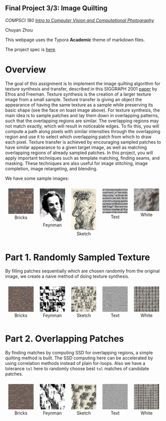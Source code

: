 ## Final Project 3/3: Image Quilting

*COMPSCI 180 [Intro to Computer Vision and Computational Photography](https://inst.eecs.berkeley.edu/~cs180/fa24/)*

Chuyan Zhou

This webpage uses the Typora **Academic** theme of markdown files.

The project spec is [here](https://yxw.cs.illinois.edu/course/CS445/F21/projects/quilting/ComputationalPhotography_ProjectQuilting.html).

# Overview

The goal of this assignment is to implement the image quilting algorithm for texture synthesis and transfer, described in this SIGGRAPH 2001 [paper](https://people.eecs.berkeley.edu/~efros/research/quilting/quilting.pdf) by Efros and Freeman. Texture synthesis is the creation of a larger texture image from a small sample. Texture transfer is giving an object the appearance of having the same texture as a sample while preserving its basic shape (see the face on toast image above). For texture synthesis, the main idea is to sample patches and lay them down in overlapping patterns, such that the overlapping regions are similar. The overlapping regions may not match exactly, which will result in noticeable edges. To fix this, you will compute a path along pixels with similar intensities through the overlapping region and use it to select which overlapping patch from which to draw each pixel. Texture transfer is achieved by encouraging sampled patches to have similar appearance to a given target image, as well as matching overlapping regions of already sampled patches. In this project, you will apply important techniques such as template matching, finding seams, and masking. These techniques are also useful for image stitching, image completion, image retargeting, and blending.

We have some sample images:

<div style="display: flex; justify-content: space-around;">
  <figure style="text-align: center; margin: 10px;">
    <img src="iq_pics/samples/bricks_small.jpg" style="width: 300px;">
    <figcaption>Bricks</figcaption>
  </figure>
  <figure style="text-align: center; margin: 10px;">
    <img src="iq_pics/samples/feynman.jpg" style="width: 300px;">
    <figcaption>Feynman</figcaption>
  </figure>
  <figure style="text-align: center; margin: 10px;">
    <img src="iq_pics/samples/sketch.jpg" style="width: 300px;">
    <figcaption>Sketch</figcaption>
  </figure>
  <figure style="text-align: center; margin: 10px;">
    <img src="iq_pics/samples/text_small.jpg" style="width: 300px;">
    <figcaption>Text</figcaption>
  </figure>
  <figure style="text-align: center; margin: 10px;">
    <img src="iq_pics/samples/white_small.jpg" style="width: 300px;">
    <figcaption>White</figcaption>
  </figure>
</div> 

# Part 1. Randomly Sampled Texture

By filling patches sequentially which are chosen randomly from the original image, we create a naive method of doing texture synthesis.

<div style="display: flex; justify-content: space-around;">
  <figure style="text-align: center; margin: 10px;">
    <img src="iq_pics/1/quilt_bricks_small.jpg" style="width: 300px;">
    <figcaption>Bricks</figcaption>
  </figure>
  <figure style="text-align: center; margin: 10px;">
    <img src="iq_pics/1/quilt_feynman.jpg" style="width: 300px;">
    <figcaption>Feynman</figcaption>
  </figure>
  <figure style="text-align: center; margin: 10px;">
    <img src="iq_pics/1/quilt_sketch.jpg" style="width: 300px;">
    <figcaption>Sketch</figcaption>
  </figure>
  <figure style="text-align: center; margin: 10px;">
    <img src="iq_pics/1/quilt_text_small.jpg" style="width: 300px;">
    <figcaption>Text</figcaption>
  </figure>
  <figure style="text-align: center; margin: 10px;">
    <img src="iq_pics/1/quilt_white_small.jpg" style="width: 300px;">
    <figcaption>White</figcaption>
  </figure>
</div> 

# Part 2. Overlapping Patches

By finding matches by computing SSD for overlapping regions, a simple quilting method is built. The SSD computing here can be accelerated by using correlation methods instead of plain for-loops. Also we have a tolerance `tol` here to randomly choose best `tol` matches of candidate patches.

<div style="display: flex; justify-content: space-around;">
  <figure style="text-align: center; margin: 10px;">
    <img src="iq_pics/2/quilt_bricks_small.jpg" style="width: 300px;">
    <figcaption>Bricks</figcaption>
  </figure>
  <figure style="text-align: center; margin: 10px;">
    <img src="iq_pics/2/quilt_feynman.jpg" style="width: 300px;">
    <figcaption>Feynman</figcaption>
  </figure>
  <figure style="text-align: center; margin: 10px;">
    <img src="iq_pics/2/quilt_sketch.jpg" style="width: 300px;">
    <figcaption>Sketch</figcaption>
  </figure>
  <figure style="text-align: center; margin: 10px;">
    <img src="iq_pics/2/quilt_text_small.jpg" style="width: 300px;">
    <figcaption>Text</figcaption>
  </figure>
  <figure style="text-align: center; margin: 10px;">
    <img src="iq_pics/2/quilt_white_small.jpg" style="width: 300px;">
    <figcaption>White</figcaption>
  </figure>
</div> 
